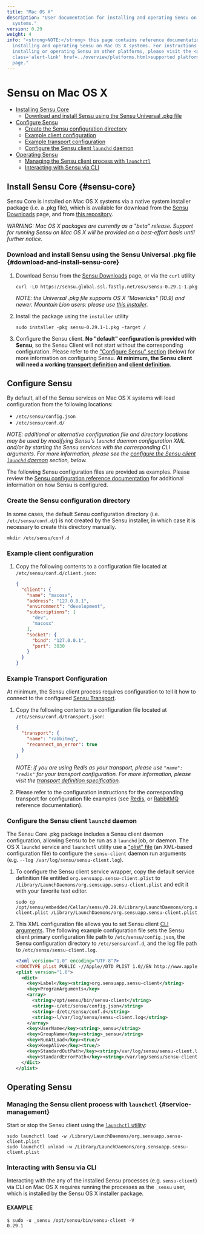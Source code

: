 ```yaml
---
title: "Mac OS X"
description: "User documentation for installing and operating Sensu on Mac OS X
  systems."
version: 0.29
weight: 4
info: "<strong>NOTE:</strong> this page contains reference documentation for
  installing and operating Sensu on Mac OS X systems. For instructions on
  installing or operating Sensu on other platforms, please visit the <a
  class='alert-link' href=../overview/platforms.html>supported platforms</a>
  page."
---
```


# Sensu on Mac OS X

- [Installing Sensu Core](#sensu-core)
  - [Download and install Sensu using the Sensu Universal .pkg file](#download-and-install-sensu-core)
- [Configure Sensu](#configure-sensu)
  - [Create the Sensu configuration directory](#create-the-sensu-configuration-directory)
  - [Example client configuration](#example-client-configuration)
  - [Example transport configuration](#example-transport-configuration)
  - [Configure the Sensu client `launchd` daemon](#configure-the-sensu-client-launchd-daemon)
- [Operating Sensu](#operating-sensu)
  - [Managing the Sensu client process with `launchctl`](#service-management)
  - [Interacting with Sensu via CLI](#interacting-with-sensu-via-cli)

## Install Sensu Core {#sensu-core}

Sensu Core is installed on Mac OS X systems via a native system installer
package (i.e. a .pkg file), which is available for download from the
[Sensu Downloads][1] page, and from [this repository][2].

_WARNING: Mac OS X packages are currently as a "beta" release. Support for
running Sensu on Mac OS X will be provided on a best-effort basis until further
notice._

### Download and install Sensu using the Sensu Universal .pkg file {#download-and-install-sensu-core}

1. Download Sensu from the [Sensu Downloads][1] page, or via the `curl` utility

   ~~~ shell
   curl -LO https://sensu.global.ssl.fastly.net/osx/sensu-0.29.1-1.pkg
   ~~~

   _NOTE: the Universal .pkg file supports OS X "Mavericks" (10.9) and newer.
   Mountain Lion users: please use [this installer][3]._

2. Install the package using the `installer` utility

   ~~~ shell
   sudo installer -pkg sensu-0.29.1-1.pkg -target /
   ~~~

3. Configure the Sensu client. **No "default" configuration is provided with
   Sensu**, so the Sensu Client will not start without the corresponding
   configuration. Please refer to the ["Configure Sensu" section][12] (below)
   for more information on configuring Sensu. **At minimum, the Sensu client
   will need a working [transport definition][13] and [client definition][14]**.

## Configure Sensu

By default, all of the Sensu services on Mac OS X systems will load
configuration from the following locations:

- `/etc/sensu/config.json`
- `/etc/sensu/conf.d/`

_NOTE: additional or alternative configuration file and directory locations may
be used by modifying Sensu's `launchd` daemon configuration XML and/or by
starting the Sensu services with the corresponding CLI arguments. For more
information, please see the [configure the Sensu client `launchd` daemon][4]
section, below._

The following Sensu configuration files are provided as examples. Please review
the [Sensu configuration reference documentation][5] for additional information
on how Sensu is configured.

### Create the Sensu configuration directory

In some cases, the default Sensu configuration directory (i.e.
`/etc/sensu/conf.d/`) is not created by the Sensu installer, in which case it is
necessary to create this directory manually.

~~~ shell
mkdir /etc/sensu/conf.d
~~~

### Example client configuration

1. Copy the following contents to a configuration file located at
   `/etc/sensu/conf.d/client.json`:

   ~~~ json
   {
     "client": {
       "name": "macosx",
       "address": "127.0.0.1",
       "environment": "development",
       "subscriptions": [
         "dev",
         "macosx"
       ],
       "socket": {
         "bind": "127.0.0.1",
         "port": 3030
       }
     }
   }
   ~~~

### Example Transport Configuration

At minimum, the Sensu client process requires configuration to tell it how to
connect to the configured [Sensu Transport][6].

1. Copy the following contents to a configuration file located at
   `/etc/sensu/conf.d/transport.json`:

   ~~~ json
   {
     "transport": {
       "name": "rabbitmq",
       "reconnect_on_error": true
     }
   }
   ~~~

   _NOTE: if you are using Redis as your transport, please use `"name": "redis"`
   for your transport configuration. For more information, please visit the
   [transport definition specification][15]._

2. Please refer to the configuration instructions for the corresponding
   transport for configuration file examples (see [Redis][7], or [RabbitMQ][8]
   reference documentation).

### Configure the Sensu client `launchd` daemon

The Sensu Core .pkg package includes a Sensu client daemon configuration,
allowing Sensu to be run as a `launchd` job, or daemon. The OS X `launchd`
service and `launchctl` utility use a ["plist" file][9] (an XML-based
configuration file) to configure the `sensu-client` daemon run arguments (e.g.
`--log /var/log/sensu/sensu-client.log`).

1. To configure the Sensu client service wrapper, copy the default service
   definition file entitled `org.sensuapp.sensu-client.plist` to
   `/Library/LaunchDaemons/org.sensuapp.sensu-client.plist` and edit it with
   your favorite text editor.

   ~~~ shell
   sudo cp /opt/sensu/embedded/Cellar/sensu/0.29.0/Library/LaunchDaemons/org.sensuapp.sensu-client.plist /Library/LaunchDaemons/org.sensuapp.sensu-client.plist
   ~~~

2. This XML configuration file allows you to set Sensu client [CLI
   arguments][10]. The following example configuration file sets the Sensu
   client primary configuration file path to `/etc/sensu/config.json`, the Sensu
   configuration directory to `/etc/sensu/conf.d`, and the log file path to
   `/etc/sensu/sensu-client.log`.

   ~~~ xml
   <?xml version="1.0" encoding="UTF-8"?>
   <!DOCTYPE plist PUBLIC -//Apple//DTD PLIST 1.0//EN http://www.apple.com/DTDs/PropertyList-1.0.dtd>
   <plist version="1.0">
     <dict>
       <key>Label</key><string>org.sensuapp.sensu-client</string>
       <key>ProgramArguments</key>
       <array>
         <string>/opt/sensu/bin/sensu-client</string>
         <string>-c/etc/sensu/config.json</string>
         <string>-d/etc/sensu/conf.d</string>
         <string>-l/var/log/sensu/sensu-client.log</string>
       </array>
       <key>UserName</key><string>_sensu</string>
       <key>GroupName</key><string>_sensu</string>
       <key>RunAtLoad</key><true/>
       <key>KeepAlive</key><true/>
       <key>StandardOutPath</key><string>/var/log/sensu/sensu-client.log</string>
       <key>StandardErrorPath</key><string>/var/log/sensu/sensu-client.log</string>
     </dict>
   </plist>
   ~~~

## Operating Sensu

### Managing the Sensu client process with `launchctl` {#service-management}

Start or stop the Sensu client using the [`launchctl` utility][11]:

~~~ shell
sudo launchctl load -w /Library/LaunchDaemons/org.sensuapp.sensu-client.plist
sudo launchctl unload -w /Library/LaunchDaemons/org.sensuapp.sensu-client.plist
~~~

### Interacting with Sensu via CLI

Interacting with the any of the installed Sensu processes (e.g. `sensu-client`)
via CLI on Mac OS X requires running the processes as the `_sensu` user, which
is installed by the Sensu OS X installer package.

#### EXAMPLE

~~~ shell
$ sudo -u _sensu /opt/sensu/bin/sensu-client -V
0.29.1
~~~


[1]:  https://sensuapp.org/download
[2]:  https://sensu.global.ssl.fastly.net/osx/
[3]:  https://sensu.global.ssl.fastly.net/osx/sensu-0.29.1-1.mountainlion.pkg
[4]:  #configure-the-sensu-client-launchd-daemon
[5]:  ../reference/configuration.html
[6]:  ../reference/transport.html
[7]:  ../reference/redis.html#sensu-redis-configuration
[8]:  ../reference/rabbitmq.html#sensu-rabbitmq-configuration
[9]:  https://developer.apple.com/library/mac/documentation/Darwin/Reference/ManPages/man5/plist.5.html
[10]: ../reference/configuration.html#sensu-service-cli-arguments
[11]: https://developer.apple.com/library/mac/documentation/Darwin/Reference/ManPages/man1/launchctl.1.html
[12]: #configure-sensu
[13]: #example-transport-configuration
[14]: #example-client-configuration
[15]: ../reference/transport.html#transport-definition-specification

